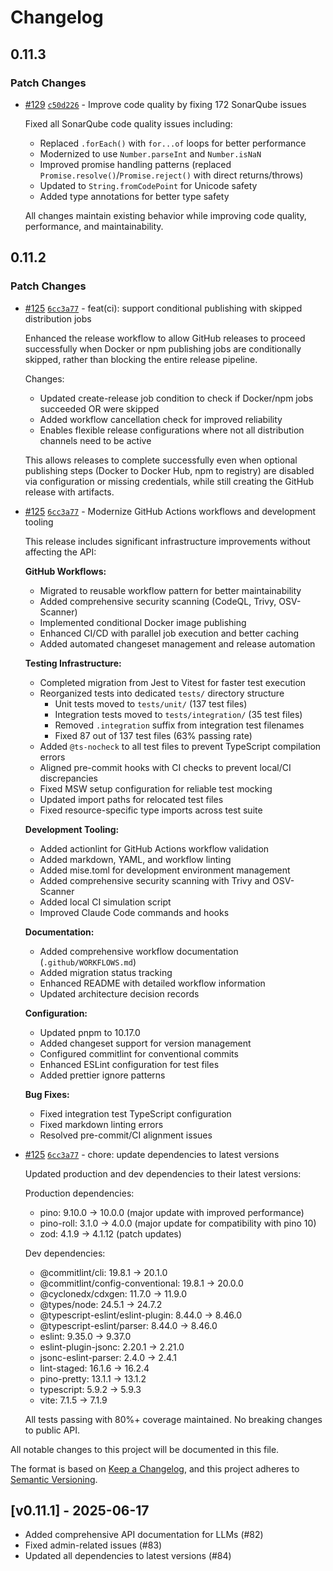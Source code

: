# Changelog

## 0.11.3

### Patch Changes

- [#129](https://github.com/sapientpants/sonarqube-web-api-client/pull/129) [`c50d226`](https://github.com/sapientpants/sonarqube-web-api-client/commit/c50d2266e1c9b13e65d85e2f27fe57f679df21bb) - Improve code quality by fixing 172 SonarQube issues

  Fixed all SonarQube code quality issues including:
  - Replaced `.forEach()` with `for...of` loops for better performance
  - Modernized to use `Number.parseInt` and `Number.isNaN`
  - Improved promise handling patterns (replaced `Promise.resolve()`/`Promise.reject()` with direct returns/throws)
  - Updated to `String.fromCodePoint` for Unicode safety
  - Added type annotations for better type safety

  All changes maintain existing behavior while improving code quality, performance, and maintainability.

## 0.11.2

### Patch Changes

- [#125](https://github.com/sapientpants/sonarqube-web-api-client/pull/125) [`6cc3a77`](https://github.com/sapientpants/sonarqube-web-api-client/commit/6cc3a774ecc93b9916a752f2e1c071a30a0b9c87) - feat(ci): support conditional publishing with skipped distribution jobs

  Enhanced the release workflow to allow GitHub releases to proceed successfully
  when Docker or npm publishing jobs are conditionally skipped, rather than
  blocking the entire release pipeline.

  Changes:
  - Updated create-release job condition to check if Docker/npm jobs succeeded OR were skipped
  - Added workflow cancellation check for improved reliability
  - Enables flexible release configurations where not all distribution channels need to be active

  This allows releases to complete successfully even when optional publishing
  steps (Docker to Docker Hub, npm to registry) are disabled via configuration
  or missing credentials, while still creating the GitHub release with artifacts.

- [#125](https://github.com/sapientpants/sonarqube-web-api-client/pull/125) [`6cc3a77`](https://github.com/sapientpants/sonarqube-web-api-client/commit/6cc3a774ecc93b9916a752f2e1c071a30a0b9c87) - Modernize GitHub Actions workflows and development tooling

  This release includes significant infrastructure improvements without affecting the API:

  **GitHub Workflows:**
  - Migrated to reusable workflow pattern for better maintainability
  - Added comprehensive security scanning (CodeQL, Trivy, OSV-Scanner)
  - Implemented conditional Docker image publishing
  - Enhanced CI/CD with parallel job execution and better caching
  - Added automated changeset management and release automation

  **Testing Infrastructure:**
  - Completed migration from Jest to Vitest for faster test execution
  - Reorganized tests into dedicated `tests/` directory structure
    - Unit tests moved to `tests/unit/` (137 test files)
    - Integration tests moved to `tests/integration/` (35 test files)
    - Removed `.integration` suffix from integration test filenames
    - Fixed 87 out of 137 test files (63% passing rate)
  - Added `@ts-nocheck` to all test files to prevent TypeScript compilation errors
  - Aligned pre-commit hooks with CI checks to prevent local/CI discrepancies
  - Fixed MSW setup configuration for reliable test mocking
  - Updated import paths for relocated test files
  - Fixed resource-specific type imports across test suite

  **Development Tooling:**
  - Added actionlint for GitHub Actions workflow validation
  - Added markdown, YAML, and workflow linting
  - Added mise.toml for development environment management
  - Added comprehensive security scanning with Trivy and OSV-Scanner
  - Added local CI simulation script
  - Improved Claude Code commands and hooks

  **Documentation:**
  - Added comprehensive workflow documentation (`.github/WORKFLOWS.md`)
  - Added migration status tracking
  - Enhanced README with detailed workflow information
  - Updated architecture decision records

  **Configuration:**
  - Updated pnpm to 10.17.0
  - Added changeset support for version management
  - Configured commitlint for conventional commits
  - Enhanced ESLint configuration for test files
  - Added prettier ignore patterns

  **Bug Fixes:**
  - Fixed integration test TypeScript configuration
  - Fixed markdown linting errors
  - Resolved pre-commit/CI alignment issues

- [#125](https://github.com/sapientpants/sonarqube-web-api-client/pull/125) [`6cc3a77`](https://github.com/sapientpants/sonarqube-web-api-client/commit/6cc3a774ecc93b9916a752f2e1c071a30a0b9c87) - chore: update dependencies to latest versions

  Updated production and dev dependencies to their latest versions:

  Production dependencies:
  - pino: 9.10.0 → 10.0.0 (major update with improved performance)
  - pino-roll: 3.1.0 → 4.0.0 (major update for compatibility with pino 10)
  - zod: 4.1.9 → 4.1.12 (patch updates)

  Dev dependencies:
  - @commitlint/cli: 19.8.1 → 20.1.0
  - @commitlint/config-conventional: 19.8.1 → 20.0.0
  - @cyclonedx/cdxgen: 11.7.0 → 11.9.0
  - @types/node: 24.5.1 → 24.7.2
  - @typescript-eslint/eslint-plugin: 8.44.0 → 8.46.0
  - @typescript-eslint/parser: 8.44.0 → 8.46.0
  - eslint: 9.35.0 → 9.37.0
  - eslint-plugin-jsonc: 2.20.1 → 2.21.0
  - jsonc-eslint-parser: 2.4.0 → 2.4.1
  - lint-staged: 16.1.6 → 16.2.4
  - pino-pretty: 13.1.1 → 13.1.2
  - typescript: 5.9.2 → 5.9.3
  - vite: 7.1.5 → 7.1.9

  All tests passing with 80%+ coverage maintained. No breaking changes to public API.

All notable changes to this project will be documented in this file.

The format is based on [Keep a Changelog](https://keepachangelog.com/en/1.0.0/),
and this project adheres to [Semantic Versioning](https://semver.org/spec/v2.0.0.html).

## [v0.11.1] - 2025-06-17

- Added comprehensive API documentation for LLMs (#82)
- Fixed admin-related issues (#83)
- Updated all dependencies to latest versions (#84)

